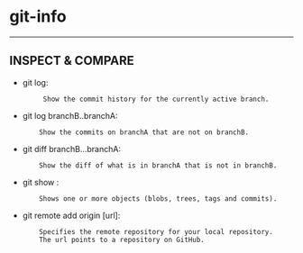 # git-info

--- 
## INSPECT & COMPARE


- git log:

           Show the commit history for the currently active branch. 

- git log branchB..branchA:

          Show the commits on branchA that are not on branchB.

- git diff branchB...branchA:

          Show the diff of what is in branchA that is not in branchB. 
- git show :

          Shows one or more objects (blobs, trees, tags and commits). 

- git remote add origin [url]: 
          
          Specifies the remote repository for your local repository. 
          The url points to a repository on GitHub.
